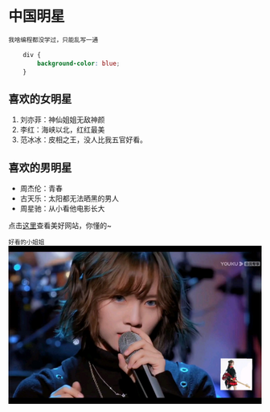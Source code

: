 # 中国明星

`我啥编程都没学过，只能乱写一通`
```css
    div {
        background-color: blue;
    }
```
## 喜欢的女明星

1. 刘亦菲：神仙姐姐无敌神颜
2. 李红：海峡以北，红红最美
3. 范冰冰：皮相之王，没人比我五官好看。

## 喜欢的男明星

* 周杰伦：青春
* 古天乐：太阳都无法晒黑的男人
* 周星驰：从小看他电影长大

点击[这里](http://www.seedinfo.cn/)查看美好网站，你懂的~

`好看的小姐姐`
![小姐姐](1.jpg)